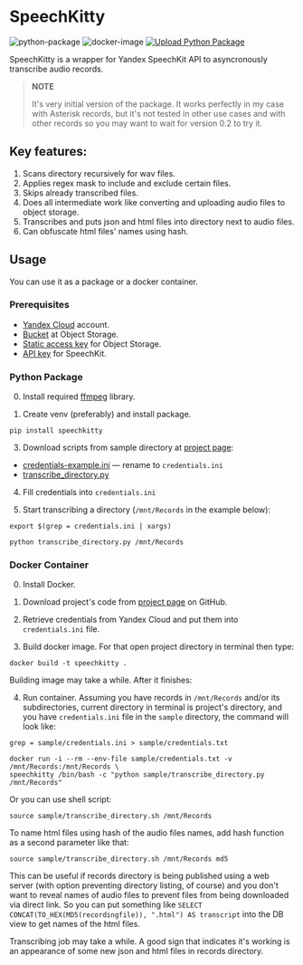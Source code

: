 # SpeechKitty

![python-package](https://github.com/AlekseiPrishchepo/SpeechKitty/actions/workflows/python-package.yml/badge.svg) ![docker-image](https://github.com/AlekseiPrishchepo/SpeechKitty/actions/workflows/docker-image.yml/badge.svg) [![Upload Python Package](https://github.com/AlekseiPrishchepo/SpeechKitty/actions/workflows/python-publish.yml/badge.svg)](https://github.com/AlekseiPrishchepo/SpeechKitty/actions/workflows/python-publish.yml)

SpeechKitty is a wrapper for Yandex SpeechKit API to asyncronously transcribe audio records. 

> **NOTE**
> 
> It's very initial version of the package. It works perfectly in my case with Asterisk records, but it's not tested in other use cases and with other records so you may want to wait for version 0.2 to try it.

## Key features:

1. Scans directory recursively for wav files.
2. Applies regex mask to include and exclude certain files.
3. Skips already transcribed files.
4. Does all intermediate work like converting and uploading audio files to object storage.
5. Transcribes and puts json and html files into directory next to audio files.
6. Can obfuscate html files' names using hash.

## Usage

You can use it as a package or a docker container.

### Prerequisites

* [Yandex Cloud](https://cloud.yandex.com/en/) account. 
* [Bucket](https://cloud.yandex.ru/docs/storage/operations/buckets/create) at Object Storage. 
* [Static access key](https://cloud.yandex.ru/docs/iam/operations/sa/create-access-key) for Object Storage.
* [API key](https://cloud.yandex.ru/docs/iam/concepts/authorization/api-key) for SpeechKit.

### Python Package

0. Install required [ffmpeg](https://ffmpeg.org/download.html) library.

2. Create venv (preferably) and install package.

```console
pip install speechkitty
```

3. Download scripts from sample directory at [project page](https://github.com/AlekseiPrishchepo/SpeechKitty/tree/main/sample):

* [credentials-example.ini](https://github.com/AlekseiPrishchepo/SpeechKitty/blob/main/sample/credentials-example.ini) — rename to ```credentials.ini```
* [transcribe_directory.py](https://github.com/AlekseiPrishchepo/SpeechKitty/blob/main/sample/transcribe_directory.py)

4. Fill credentials into ```credentials.ini```

5. Start transcribing a directory (```/mnt/Records``` in the example below):

```console
export $(grep = credentials.ini | xargs)

python transcribe_directory.py /mnt/Records
```

### Docker Container

0. Install Docker.

1. Download project's code from [project page](https://github.com/AlekseiPrishchepo/SpeechKitty) on GitHub.

2. Retrieve credentials from Yandex Cloud and put them into ```credentials.ini``` file.

3. Build docker image. For that open project directory in terminal then type:

```console
docker build -t speechkitty .
```

Building image may take a while. After it finishes:

4. Run container. Assuming you have records in ```/mnt/Records``` and/or its subdirectories, current directory in terminal is project's directory, and you have ```credentials.ini``` file in the ```sample``` directory, the command will look like:

```console
grep = sample/credentials.ini > sample/credentials.txt

docker run -i --rm --env-file sample/credentials.txt -v /mnt/Records:/mnt/Records \
speechkitty /bin/bash -c "python sample/transcribe_directory.py /mnt/Records"
```
Or you can use shell script:
```console
source sample/transcribe_directory.sh /mnt/Records
```
To name html files using hash of the audio files names, add hash function as a second parameter like that:
```console
source sample/transcribe_directory.sh /mnt/Records md5
```
This can be useful if records directory is being published using a web server (with option preventing directory listing, of course) and you don't want to reveal names of audio files to prevent files from being downloaded via direct link. So you can put something like ```SELECT CONCAT(TO_HEX(MD5(recordingfile)), ".html") AS transcript``` into the DB view to get names of the html files.

Transcribing job may take a while. A good sign that indicates it's working is an appearance of some new json and html files in records directory.
